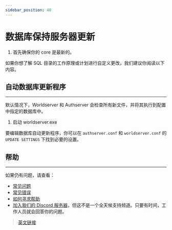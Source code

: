 ```yaml
---
sidebar_position: 40
---
```


# 数据库保持服务器更新

1. 首先确保你的 core 是最新的。

如果你想了解 SQL 目录的工作原理或计划进行自定义更改，我们建议你阅读以下内容。

## 自动数据库更新程序
---

默认情况下，Worldserver 和 Authserver 会检查所有新文件，并将其执行到配置中指定的数据库中。

1. 启动 worldserver.exe

要编辑数据库自动更新程序，你可以在 `authserver.conf` 和 `worldserver.conf` 的 `UPDATE SETTINGS` 下找到必要的设置。

## 帮助
---

如果仍有问题，请查看：

- [常见问题](/faq)
- [常见错误](/common-errors)
- [如何寻求帮助](/how-to-ask-for-help)
- [加入我们的 Discord 服务器](https://discord.gg/gkt4y2x)，但这不是一个全天候支持频道。只要有时间，工作人员就会回答你的问题。

> [英文链接](https://www.azerothcore.org/wiki/database-keeping-the-server-up-to-date)
